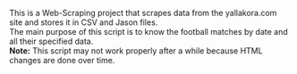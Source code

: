 This is a Web-Scraping project that scrapes data from the yallakora.com site and stores it in CSV and Jason files.<br/>
The main purpose of this script is to know the football matches by date and all their specified data.<br/>
<b>Note:</b> This script may not work properly after a while because HTML changes are done over time. 
